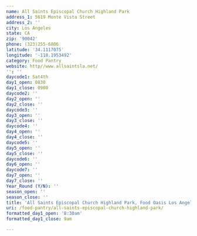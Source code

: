 ```yaml
---
name: All Saints Episcopal Church Highland Park
address_1: 5619 Monte Vista Street
address_2: ''
city: Los Angeles
state: CA
zip: '90042'
phone: (323)255-6806
latitude: '34.1117075'
longitude: '-118.1953492'
category: Food Pantry
website: http//www.allsaintsla.net/
'': ''
daycode1: Sat4th
day1_open: 0830
day1_close: 0900
daycode2: ''
day2_open: ''
day2_close: ''
daycode3: ''
day3_open: ''
day3_close: ''
daycode4: ''
day4_open: ''
day4_close: ''
daycode5: ''
day5_open: ''
day5_close: ''
daycode6: ''
day6_open: ''
daycode7: ''
day7_open: ''
day7_close: ''
Year_Round (Y/N): ''
season_open: ''
season_close: ''
title: 'All Saints Episcopal Church Highland Park, Food Oasis Los Angeles'
uri: /food-pantry/all-saints-episcopal-church-highland-park/
formatted_day1_open: '8:30am'
formatted_day1_close: 9am

---
```

